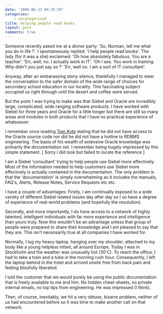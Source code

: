 ```yaml
---
date: '2006-06-13 04:35:59'
categories:
    - uncategorised
title: helping people read books
layout: post
comments: true
---
```

Someone recently asked me at a dinner party: 'So, Norman, tell me what
you do in life ?'. I spontaneously replied: 'I help people read books'.
The lady (for it was a she) exclaimed: 'Oh how absolutely fabulous. You
are a teacher'. 'Err, well, no. I actually work in IT'. 'Oh I see. You
work in training. Why didn't you just say so ?' 'Err, well no. I am a
sort of IT consultant'.

Anyway, after an embarassing stony silence, thankfully I managed to
steer the conversation to the safer domain of the wide range of choices
for secondary school education in our locality. This fascinating subject
occupied us right through until the desert and coffee were served.

But the point I was trying to make was that Siebel and Oracle are
incredibly large, complicated, wide ranging software products. I have
worked with Siebel for three years and Oracle for a little longer but
there are still so many areas and modules in both products that I have
no practical experience of whatsoever.

I remember once reading [Tom Kyte](http://tkyte.blogspot.com/) stating
that he did not have access to the Oracle source code nor did he did not
have a hotline to RDBMS engineering. The basis of his wealth of
extensive Oracle knowledge was primarily the documentation set. I
remember being hugely impressed by this simple statement. [ Sorry I did
look but failed to locate the reference ]

I am a Siebel 'consultant' trying to help people use Siebel more
effectively. Most of the information needed to help customers use Siebel
more effectively is actually contained in the documentation. The only
problem is that the 'documentation' is simply overwhelming as it
includes the manuals, FAQ's, Alerts, Release Notes, Service Requests etc
etc.

I have a couple of advantages: Firstly, I am continually exposed to a
wide variety of different Siebel related issues day after day so I so
have a degree of experience of real-world problems (and hopefully the
resolution).

Secondly, and more importantly, I do have access to a network of highly
talented, intelligent individuals with far more experience and
intelligence than yours truly. Now this wouldn't be an advantage unless
that group of people were prepared to share their knowledge and I am
pleased to say that they are. This isn't necessarily true at all
companies I have worked for.

Normally, I lug my heavy laptop, hanging over my shoulder, attached to
my body like a young helpless infant, all around Europe. Today I was in
Stockholm and the weather was unusually hot (30'C). To reach the office,
I had to take a train and a tube in the morning rush hour. Consequently,
I left the laptop behind in the hotel and arrived onsite free from back
pain and feeling blissfully liberated.

I told the customer that we would purely be using the public
documentation that is freely available to me and him. No hidden
cheat-sheets, no private internal emails, no top tips from engineering.
He was impressed (I think).

Then, of course, inevitably, we hit a very obtuse, bizarre problem,
neither of us had encountered before so it was time to make another call
on that network.
